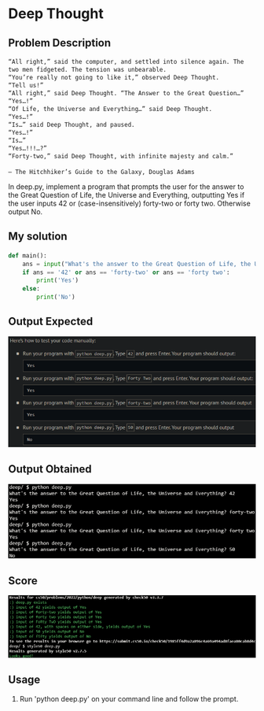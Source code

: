 # Deep Thought

## Problem Description

```
“All right,” said the computer, and settled into silence again. The two men fidgeted. The tension was unbearable.
“You’re really not going to like it,” observed Deep Thought.
“Tell us!”
“All right,” said Deep Thought. “The Answer to the Great Question…”
“Yes…!”
“Of Life, the Universe and Everything…” said Deep Thought.
“Yes…!”
“Is…” said Deep Thought, and paused.
“Yes…!”
“Is…”
“Yes…!!!…?”
“Forty-two,” said Deep Thought, with infinite majesty and calm.”

— The Hitchhiker’s Guide to the Galaxy, Douglas Adams
```

In deep.py, implement a program that prompts the user for the answer to the Great Question of Life, the Universe and Everything, outputting Yes if the user inputs 42 or (case-insensitively) forty-two or forty two. Otherwise output No.

## My solution

```python
def main():
    ans = input("What's the answer to the Great Question of Life, the Universe and Everything? ").lower().strip()
    if ans == '42' or ans == 'forty-two' or ans == 'forty two':
        print('Yes')
    else:
        print('No')
```

## Output Expected

![Output expected](./resources/output_expected.png)

## Output Obtained

![As expected](./resources/output_obtained.png)

## Score

![All good](./resources/score.png)

## Usage

1. Run 'python deep.py' on your command line and follow the prompt.